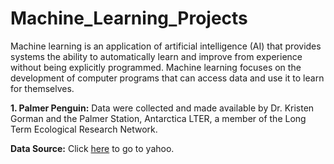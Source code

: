# Machine_Learning_Projects
Machine learning is an application of artificial intelligence (AI) that provides systems the ability to automatically learn and improve from experience without being explicitly programmed. Machine learning focuses on the development of computer programs that can access data and use it to learn for themselves.

<b> 1. Palmer Penguin:</b> Data were collected and made available by Dr. Kristen Gorman and the Palmer Station, Antarctica LTER, a member of the Long Term Ecological Research Network.
<p> <b>Data Source:</b> <a href="https://www.kaggle.com/parulpandey/palmer-archipelago-antarctica-penguin-data"></a> 
Click <a href="http://www.yahoo.com">here</a> to go to yahoo.
</p>







